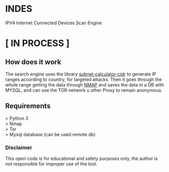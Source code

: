 # INDES
IPV4 Internet Connected Devices Scan Engine

# [ IN PROCESS ]

## How does it work
The search engine uses the library [subnet-calculator-cidr](https://github.com/christivn/subnet-calculator-cidr) to generate IP ranges according to country, for targeted attacks. Then it goes through the whole range getting the data through [NMAP](https://github.com/nmap/nmap) and saves the data in a DB with MYSQL, and can use the TOR network u other Proxy to remain anonymous.

## Requirements
<p>> Python 3<br>
> Nmap<br>
> Tor<br>
> Mysql database (can be used remote db)</p>

### Disclaimer
This open code is for educational and safety purposes only, the author is not responsible for improper use of the tool.
